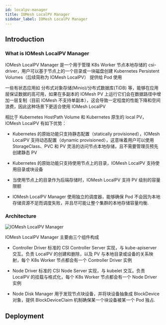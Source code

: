 ```yaml
---
id: localpv-manager
title: IOMesh LocalPV Manager
sidebar_label: IOMesh LocalPV Manager
---
```


## Introduction

### What is IOMesh LocalPV Manager

IOMesh LocalPV Manager 是一个用于管理 K8s Worker 节点本地存储的 csi-driver，用户可以基于节点上的一个目录或一块磁盘创建 Kubernetes Persistent Volumes（后续简称为 IOMesh LocalPV） 提供给 Pod 使用

一些有状态应用如 分布式对象存储(Minio)/分布式数据库(TiDB) 等，能够在应用层保证数据的高可用，如果在多副本的 IOMesh PV 上运行它们会在数据路径中增加一层复制（目前 IOMesh 不支持单副本），这会导致一定程度的性能下降和空间浪费，因此这种场景下更适合使用 IOMesh LocalPV

相比于 Kubernetes HostPath Volume 和 Kubernetes 原生的 local PV，IOMesh LocalPV 有如下优势：

- Kubernetes 的原始功能只支持静态配置（statically provisioned），IOMesh LocalPV 支持动态配置（dynamic provisioned），这意味着用户可以使用StorageClass、PVC 和 PV 灵活的访问节点本地存储，且不需要管理员预先创建静态 PV

- Kubernetes 的原始功能只支持使用节点上的目录，IOMesh LocalPV 支持使用目录或块设备

- 当使用节点上的目录作为后端存储时，IOMesh LocalPV 支持 PV 级别的容量限额

- IOMesh LocalPV Manager 使用独立的调度器，能够确保 Pod 不会因为本地存储资源不足而调度失败，并且尽可能让整个集群的本地存储容量均衡.

### Architecture

![IOMesh LocalPV Manager](https://user-images.githubusercontent.com/12667277/217775597-7261e106-1407-4adf-92df-a1c99e447273.svg)

IOMesh LocalPV Manager 主要由三个组件构成

- Controller Driver
标准的 CSI Controller Server 实现，与 kube-apiserver 交互。负责 LocalPV 的创建和删除，以及 PV 与本地目录或设备的关系映射，每个 K8s Worker 节点都会有一个 Controller Driver 实例

- Node Driver
标准的 CSI Node Server 实现，与 kubelet 交互。负责 LocalPV 的挂载与格式化，每个 K8s Worker 节点都会有一个 Node Driver 实例

- Node Disk Manager
用于发现节点块设备，并将块设备抽象成 BlockDevice 对象，提供 BlockDeviceClaim 机制确保某一个块设备被某一个 Pod 独占.

## Deployment 
